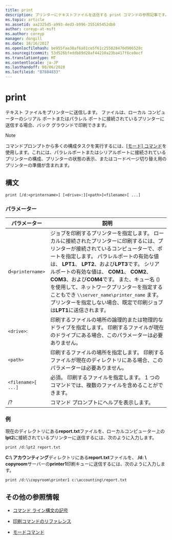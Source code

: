 ```yaml
---
title: print
description: プリンターにテキストファイルを送信する print コマンドの参照記事です。
ms.topic: article
ms.assetid: aa2325d5-a993-4ed3-b996-255165452db8
author: coreyp-at-msft
ms.author: coreyp
manager: dongill
ms.date: 10/16/2017
ms.openlocfilehash: be955faa38af6a81ce5f61c255828470d906528c
ms.sourcegitcommit: 53d526bfeddb89d28af44210a23ba417f6ce0ecf
ms.translationtype: MT
ms.contentlocale: ja-JP
ms.lasthandoff: 08/06/2020
ms.locfileid: "87884833"
---
```

# <a name="print"></a>print

テキスト ファイルをプリンターに送信します。 ファイルは、ローカル コンピューターのシリアル ポートまたはパラレル ポートに接続されているプリンターに送信する場合、バック グラウンドで印刷できます。

> [!NOTE]
> コマンドプロンプトから多くの構成タスクを実行するには、[[モード] コマンド](mode.md)を使用します。これには、パラレルポートまたはシリアルポートに接続されているプリンターの構成、プリンターの状態の表示、またはコードページ切り替え用のプリンターの準備が含まれます。

## <a name="syntax"></a>構文

```
print [/d:<printername>] [<drive>:][<path>]<filename>[ ...]
```

### <a name="parameters"></a>パラメーター

| パラメーター | 説明 |
|--|--|
| d`<printername>` | ジョブを印刷するプリンターを指定します。 ローカルに接続されたプリンターに印刷するには、プリンターが接続されているコンピューターで、ポートを指定します。 パラレルポートの有効な値は、 **LPT1**、 **LPT2**、および**LPT3**です。 シリアルポートの有効な値は、 **COM1**、 **COM2**、 **COM3**、および**COM4**です。 また、キュー名 () を使用して、ネットワークプリンターを指定することもでき `\\server_name\printer_name` ます。 プリンターを指定しない場合、既定で印刷ジョブは**LPT1**に送信されます。 |
| `<drive>`: | 印刷するファイルの場所の論理的または物理的なドライブを指定します。 印刷するファイルが現在のドライブにある場合、このパラメーターは必要ありません。 |
| `<path>` | 印刷するファイルの場所を指定します。 印刷するファイルが現在のディレクトリにある場合、このパラメーターは必要ありません。 |
| `<filename>[ ...]` | 必須。 印刷するファイルを指定します。 1 つのコマンドでは、複数のファイルを含めることができます。 |
| /? | コマンド プロンプトにヘルプを表示します。 |

### <a name="examples"></a>例

現在のディレクトリにある**report.txt**ファイルを、ローカルコンピューター上の**lpt2**に接続されているプリンターに送信するには、次のように入力します。

```
print /d:lpt2 report.txt
```

**C:\ アカウンティング**ディレクトリにある**report.txt**ファイルを、 **/d: \\ copyroom**サーバーの**printer1**印刷キューに送信するには、次のように入力します。

```
print /d:\\copyroom\printer1 c:\accounting\report.txt
```

## <a name="additional-references"></a>その他の参照情報

- [コマンド ライン構文の記号](command-line-syntax-key.md)

- [印刷コマンドのリファレンス](print-command-reference.md)

- [モードコマンド](mode.md)